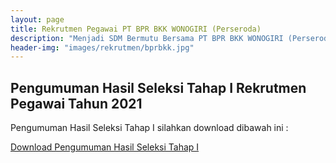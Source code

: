 ```yaml
---
layout: page
title: Rekrutmen Pegawai PT BPR BKK WONOGIRI (Perseroda)
description: "Menjadi SDM Bermutu Bersama PT BPR BKK WONOGIRI (Perseroda), Meraih Sukses Bersama, Bersama Meraih Sukes"
header-img: "images/rekrutmen/bprbkk.jpg"
---
```

## Pengumuman Hasil Seleksi Tahap I Rekrutmen Pegawai Tahun 2021

Pengumuman Hasil Seleksi Tahap I silahkan download dibawah ini :

<a href="/rekrutmen/Pengumuman/PENGUMUMAN TAHAP I.pdf" class="buynow btn btn-inverse btn-inverse-primary">Download Pengumuman Hasil Seleksi Tahap I</a>
<div class="btn--wrapper">